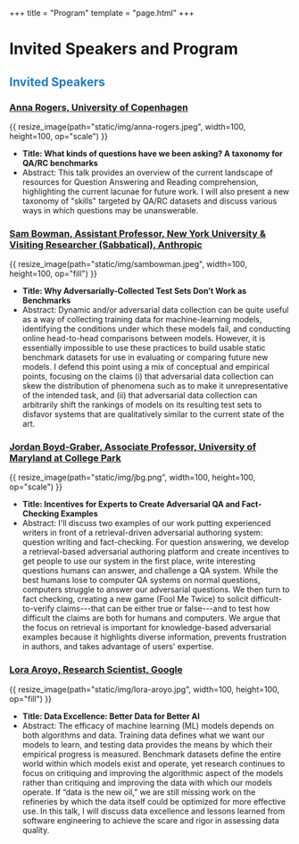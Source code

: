 +++
title = "Program"
template = "page.html"
+++

# Invited Speakers and Program

## <span style="color:#267CB9"> Invited Speakers </span>

### [Anna Rogers, University of Copenhagen](https://annargrs.github.io)

{{ resize_image(path="static/img/anna-rogers.jpeg", width=100, height=100, op="scale") }}

- **Title: What kinds of questions have we been asking? A taxonomy for QA/RC benchmarks**
- Abstract: This talk provides an overview of the current landscape of resources for Question Answering and Reading comprehension, highlighting the current lacunae for future work. I will also present a new taxonomy of "skills" targeted by QA/RC datasets and discuss various ways in which questions may be unanswerable.


### [Sam Bowman, Assistant Professor, New York University & Visiting Researcher (Sabbatical), Anthropic](https://cims.nyu.edu/~sbowman/)

{{ resize_image(path="static/img/sambowman.jpeg", width=100, height=100, op="fill") }}

- **Title: Why Adversarially-Collected Test Sets Don’t Work as Benchmarks**
- Abstract: Dynamic and/or adversarial data collection can be quite useful as a way of collecting training data for machine-learning models, identifying the conditions under which these models fail, and conducting online head-to-head comparisons between models. However, it is essentially impossible to use these practices to build usable static benchmark datasets for use in evaluating or comparing future new models. I defend this point using a mix of conceptual and empirical points, focusing on the claims (i) that adversarial data collection can skew the distribution of phenomena such as to make it unrepresentative of the intended task, and (ii) that adversarial data collection can arbitrarily shift the rankings of models on its resulting test sets to disfavor systems that are qualitatively similar to the current state of the art.

### [Jordan Boyd-Graber, Associate Professor, University of Maryland at College Park](http://users.umiacs.umd.edu/~jbg/)

{{ resize_image(path="static/img/jbg.png", width=100, height=100, op="scale") }}

- **Title: Incentives for Experts to Create Adversarial QA and
Fact-Checking Examples**
- Abstract: I'll discuss two examples of our work putting experienced writers in
front of a retrieval-driven adversarial authoring system: question
writing and fact-checking.  For question answering, we develop a
retrieval-based adversarial authoring platform and create incentives
to get people to use our system in the first place, write
interesting questions humans can answer, and challenge a QA system.
While the best humans lose to computer QA systems on normal questions,
computers struggle to answer our adversarial questions.  We then turn
to fact checking, creating a new game (Fool Me Twice) to solicit
difficult-to-verify claims---that can be either true or false---and to
test how difficult the claims are both for humans and computers.  We
argue that the focus on retrieval is important for knowledge-based
adversarial examples because it highlights diverse information,
prevents frustration in authors, and takes advantage of users'
expertise.

### [Lora Aroyo, Research Scientist, Google](https://lora-aroyo.org)

{{ resize_image(path="static/img/lora-aroyo.jpg", width=100, height=100, op="fill") }}

- **Title: Data Excellence: Better Data for Better AI**
- Abstract: The efficacy of machine learning (ML) models depends on both algorithms and data. Training data defines what we want our models to learn, and testing data provides the means by which their empirical progress is measured. Benchmark datasets define the entire world within which models exist and operate, yet research continues to focus on critiquing and improving the algorithmic aspect of the models rather than critiquing and improving the data with which our models operate. If “data is the new oil,” we are still missing work on the refineries by which the data itself could be optimized for more effective use. In this talk, I will discuss data excellence and lessons learned from software engineering to achieve the scare and rigor in assessing data quality.

[//]: # (## <span style="color:#267CB9"> Program </span>)

[//]: # ()
[//]: # (Find the tentative workshop schedule below.)

[//]: # ()
[//]: # (Date: TBD <br />)

[//]: # ()
[//]: # ()
[//]: # (<span class="time">9:00–9:05</span> Opening remarks)

[//]: # ()
[//]: # (<span class="time">9:05–9:30</span> Invited talk: MLCommons and DataPerf)

[//]: # ()
[//]: # (<span class="time">9:30–10:00</span> Invited Talk 1)

[//]: # ()
[//]: # (<span class="time">10:00–10:30</span> Invited Talk 2)

[//]: # ()
[//]: # (<span class="time">10:30–10:40</span> Coffee Break)

[//]: # ()
[//]: # (<span class="time">10:40–11:10</span> Invited Talk 3)

[//]: # ()
[//]: # (<span class="time">11:10–12:00</span> Panel 1: Speakers 1-3 Moderated by Adina Williams)

[//]: # ()
[//]: # (<span class="time">12:00–13:00</span> Lunch)

[//]: # ()
[//]: # (<span class="time">13:00–13:10</span> Shared Task Introduction)

[//]: # ()
[//]: # (<span class="time">13:10–14:00</span> Best Paper Talks)

[//]: # (> - Shared Task: Track 1 &#40;10 minutes&#41;)

[//]: # (> - Shared Task:Track 2 &#40;10 minutes&#41;)

[//]: # (> - Shared Task:Track 3 &#40;10 minutes&#41;)

[//]: # (> - Best Paper &#40;20 minutes&#41;)

[//]: # ()
[//]: # (<span class="time">14:00–15:00</span> Poster Session)

[//]: # ()
[//]: # (<span class="time">15:00–15:10</span> Coffee Break)

[//]: # ()
[//]: # (<span class="time">15:10–15:40</span> Invited Talk 4)

[//]: # ()
[//]: # (<span class="time">15:40–16:10</span> Invited Talk 5)

[//]: # ()
[//]: # (<span class="time">16:10–16:20</span> Closing Remarks)